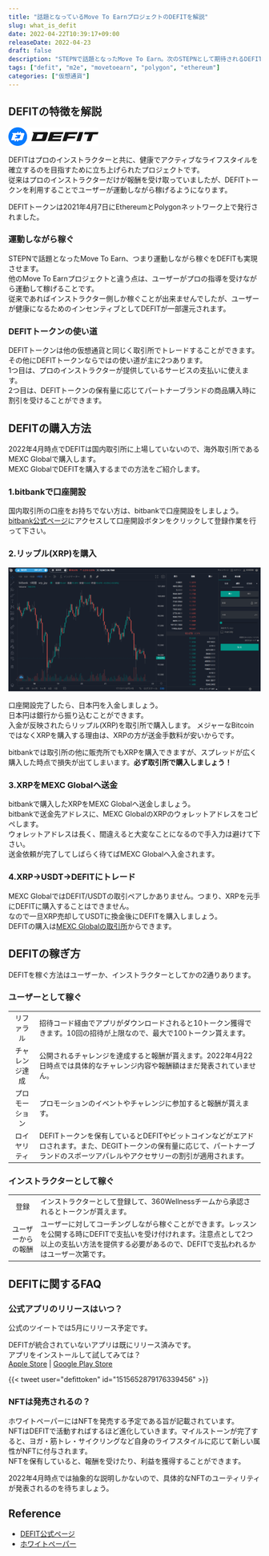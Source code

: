 ```yaml
---
title: "話題となっているMove To EarnプロジェクトのDEFITを解説"
slug: what_is_defit
date: 2022-04-22T10:39:17+09:00
releaseDate: 2022-04-23
draft: false
description: "STEPNで話題となったMove To Earn。次のSTEPNとして期待されるDEFITについて紹介します。"
tags: ["defit", "m2e", "movetoearn", "polygon", "ethereum"]
categories: ["仮想通貨"]
---
```


## DEFITの特徴を解説

![DIFIT Logo](./defit_logo.png)

DEFITはプロのインストラクターと共に、健康でアクティブなライフスタイルを確立するのを目指すために立ち上げられたプロジェクトです。  
従来はプロのインストラクターだけが報酬を受け取っていましたが、DEFITトークンを利用することでユーザーが運動しながら稼げるようになります。  

DEFITトークンは2021年4月7日にEthereumとPolygonネットワーク上で発行されました。  

### 運動しながら稼ぐ

STEPNで話題となったMove To Earn、つまり運動しながら稼ぐをDEFITも実現させます。  
他のMove To Earnプロジェクトと違う点は、ユーザーがプロの指導を受けながら運動して稼げることです。  
従来であればインストラクター側しか稼ぐことが出来ませんでしたが、ユーザーが健康になるためのインセンティブとしてDEFITが一部還元されます。  

### DEFITトークンの使い道

DEFITトークンは他の仮想通貨と同じく取引所でトレードすることができます。その他にDEFITトークンならではの使い道が主に2つあります。  
1つ目は、プロのインストラクターが提供しているサービスの支払いに使えます。  
2つ目は、DEFITトークンの保有量に応じてパートナーブランドの商品購入時に割引を受けることができます。

## DEFITの購入方法

2022年4月時点でDEFITは国内取引所に上場していないので、海外取引所であるMEXC Globalで購入します。  
MEXC GlobalでDEFITを購入するまでの方法をご紹介します。

### 1.bitbankで口座開設

国内取引所の口座をお持ちでない方は、bitbankで口座開設をしましょう。  
[bitbank公式ページ](https://bitbank.cc/)にアクセスして口座開設ボタンをクリックして登録作業を行って下さい。

### 2.リップル(XRP)を購入

![Buy XRP on bitbank](./bitbank_xrp_trade_screen.png)

口座開設完了したら、日本円を入金しましょう。  
日本円は銀行から振り込むことができます。  
入金が反映されたらリップル(XRP)を取引所で購入します。
メジャーなBitcoinではなくXRPを購入する理由は、XRPの方が送金手数料が安いからです。  

bitbankでは取引所の他に販売所でもXRPを購入できますが、スプレッドが広く購入した時点で損失が出てしまいます。**必ず取引所で購入しましょう！**  

### 3.XRPをMEXC Globalへ送金

bitbankで購入したXRPをMEXC Globalへ送金しましょう。  
bitbankで送金先アドレスに、MEXC GlobalのXRPのウォレットアドレスをコピペします。  
ウォレットアドレスは長く、間違えると大変なことになるので手入力は避けて下さい。  
送金依頼が完了してしばらく待てばMEXC Globalへ入金されます。

### 4.XRP->USDT->DEFITにトレード

MEXC GlobalではDEFIT/USDTの取引ペアしかありません。つまり、XRPを元手にDEFITに購入することはできません。  
なので一旦XRP売却してUSDTに換金後にDEFITを購入しましょう。  
DEFITの購入は[MEXC Globalの取引所](https://www.mexc.com/exchange/DEFIT_USDT)からできます。

## DEFITの稼ぎ方

DEFITを稼ぐ方法はユーザーか、インストラクターとしてかの2通りあります。

### ユーザーとして稼ぐ

|||
|:--:|:--|
|リファラル|招待コード経由でアプリがダウンロードされると10トークン獲得できます。10回の招待が上限なので、最大で100トークン貰えます。|
|チャレンジ達成|公開されるチャレンジを達成すると報酬が貰えます。2022年4月22日時点では具体的なチャレンジ内容や報酬額はまだ発表されていません。|
|プロモーション|プロモーションのイベントやチャレンジに参加すると報酬が貰えます。|
|ロイヤリティ|DEFITトークンを保有しているとDEFITやビットコインなどがエアドロされます。また、DEGITトークンの保有量に応じて、パートナーブランドのスポーツアパレルやアクセサリーの割引が適用されます。|

### インストラクターとして稼ぐ

|||
|:--:|:--|
|登録|インストラクターとして登録して、360Wellnessチームから承認されるとトークンが貰えます。|
|ユーザーからの報酬|ユーザーに対してコーチングしながら稼ぐことができます。レッスンを公開する時にDEFITで支払いを受け付けれます。注意点として2つ以上の支払い方法を提供する必要があるので、DEFITで支払われるかはユーザー次第です。|

## DEFITに関するFAQ

### 公式アプリのリリースはいつ？

公式のツイートでは5月にリリース予定です。  

DEFITが統合されていないアプリは既にリリース済みです。  
アプリをインストールして試してみては？  
[Apple Store](https://apps.apple.com/us/app/360wellness/id1511566195) | [Google Play Store](https://play.google.com/store/apps/details?id=com.app360Sports.wellness.prod&hl=fr&gl=US)

{{< tweet user="defittoken" id="1515652879176339456" >}}

### NFTは発売されるの？

ホワイトペーパーにはNFTを発売する予定である旨が記載されています。  
NFTはDEFITで活動すればするほど進化していきます。マイルストーンが完了すると、ヨガ・筋トレ・サイクリングなど自身のライフスタイルに応じて新しい属性がNFTに付与されます。  
NFTを保有していると、報酬を受けたり、利益を獲得することができます。  

2022年4月時点では抽象的な説明しかないので、具体的なNFTのユーティリティが発表されるのを待ちましょう。

## Reference

- [DEFIT公式ページ](https://defit.io/)
- [ホワイトペーパー](https://f.hubspotusercontent10.net/hubfs/8386260/DEFIT%20Litepaper%202.0.pdf)

